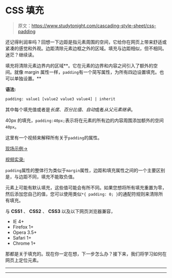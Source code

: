 # CSS 填充

> 原文：<https://www.studytonight.com/cascading-style-sheet/css-padding>

还记得利润率吗？回想一下边距是指元素周围的空间，它给你在网页上带来舒适或紧凑的感觉和外观。边距清除元素边框之外的区域。填充与边距相似，但不相同。迷茫？继续读。

填充将清除元素边界内的区域**。它在元素的边界和内容之间引入了额外的空间。就像 margin 属性一样，`padding`有一个简写属性，为所有四边设置填充。也可以单独设置。**

**语法:**

```html
padding: value1 [value2 value3 value4] | inherit
```

其中每个填充值或者是*长度*、*百分比值*、*自动*或者*从父元素继承*。

40px 的填充，`padding:40px;`表示将在元素的所有边的内容周围添加额外的空间`40px`。

这里有一个视频来解释所有关于`padding`的属性。

[现场示例→](/code/playground/web?file=css-padding)

<u>视频实录:</u>

`padding`属性的整体行为类似于`margin`属性，边距和填充属性之间的一个主要区别是，与边距不同，填充不能取负值。

元素上可能有默认填充，这些值可能会有所不同。如果您想将所有填充重置为零，然后添加您自己的值，您可以使用类似`*{ padding: 0; }`的通配符规则来清除所有填充。

与 **CSS1** 、 **CSS2** 、 **CSS3** 以及以下网页浏览器兼容，

*   IE 4+
*   Firefox 1+
*   Opera 3.5+
*   Safari 1+
*   Chrome 1+

那都是关于填充的。现在你一定在想，下一步怎么办？接下来，我们将学习如何在网页上定位元素。

* * *

* * *
